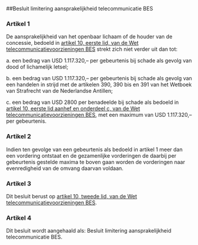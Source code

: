 <meta http-equiv='Content-Type' content='text/html; charset=utf-8' />

##Besluit limitering aansprakelijkheid telecommunicatie BES

### Artikel  1  

De aansprakelijkheid van het openbaar lichaam of de houder van de concessie, bedoeld in [artikel 10, eerste lid, van de Wet telecommunicatievoorzieningen BES](../../../../../../../wet-BES/wet/telecommunicatievoorzieningen/bes/BWBR0028469/README.md) strekt zich niet verder uit dan tot: 

a. een bedrag van USD 1.117.320,– per gebeurtenis bij schade als gevolg van dood of lichamelijk letsel;  

b. een bedrag van USD 1.117.320,– per gebeurtenis bij schade als gevolg van een handelen in strijd met de artikelen 390, 390 bis en 391 van het Wetboek van Strafrecht van de Nederlandse Antillen;  

c. een bedrag van USD 2800 per benadeelde bij schade als bedoeld in [artikel 10, eerste lid aanhef en onderdeel c, van de Wet telecommunicatievoorzieningen BES](../../../../../../../wet-BES/wet/telecommunicatievoorzieningen/bes/BWBR0028469/README.md), met een maximum van USD 1.117.320,– per gebeurtenis.    

### Artikel  2  

Indien ten gevolge van een gebeurtenis als bedoeld in artikel 1 meer dan een vordering ontstaat en de gezamenlijke vorderingen de daarbij per gebeurtenis gestelde maxima te boven gaan worden de vorderingen naar evenredigheid van de omvang daarvan voldaan.  

### Artikel  3  

Dit besluit berust op [artikel 10, tweede lid, van de Wet telecommunicatievoorzieningen BES](../../../../../../../wet-BES/wet/telecommunicatievoorzieningen/bes/BWBR0028469/README.md).  

### Artikel  4  

Dit besluit wordt aangehaald als: Besluit limitering aansprakelijkheid telecommunicatie BES.  
